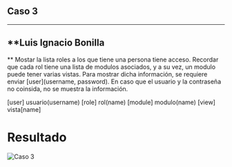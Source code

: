 ## Caso 3
---
**Luis Ignacio Bonilla
--
** Mostar la lista roles a los que tiene una persona tiene acceso. Recordar que cada rol tiene una lista de modulos asociados, y a su vez, un modulo puede tener varias vistas.  Para mostrar dicha información, se requiere enviar [user](username, password). En caso que el usuario y la contraseña no coinsida, no se muestra la información.

[user] usuario(username)
[role] rol(name)
[module] modulo(name)
[view] vista[name]

# Resultado
![Caso 3](C:\Users\Usuario\Desktop\mysql\base-datos-quiz-1-corte-3\base-datos-quiz-1-corte-3\imagecaso3.png)